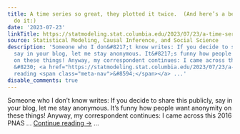 ```yaml
---
title: A time series so great, they plotted it twice.  (And here’s a better way to
  do it:)
date: '2023-07-23'
linkTitle: https://statmodeling.stat.columbia.edu/2023/07/23/a-time-series-so-great-they-plotted-it-twice-and-heres-a-better-way-to-do-it/
source: Statistical Modeling, Causal Inference, and Social Science
description: 'Someone who I don&#8217;t know writes: If you decide to share this publicly,
  say in your blog, let me stay anonymous. It&#8217;s funny how people want anonymity
  on these things! Anyway, my correspondent continues: I came across this 2016 PNAS
  &#8230; <a href="https://statmodeling.stat.columbia.edu/2023/07/23/a-time-series-so-great-they-plotted-it-twice-and-heres-a-better-way-to-do-it/">Continue
  reading <span class="meta-nav">&#8594;</span></a> ...'
disable_comments: true
---
```

Someone who I don&#8217;t know writes: If you decide to share this publicly, say in your blog, let me stay anonymous. It&#8217;s funny how people want anonymity on these things! Anyway, my correspondent continues: I came across this 2016 PNAS &#8230; <a href="https://statmodeling.stat.columbia.edu/2023/07/23/a-time-series-so-great-they-plotted-it-twice-and-heres-a-better-way-to-do-it/">Continue reading <span class="meta-nav">&#8594;</span></a> ...